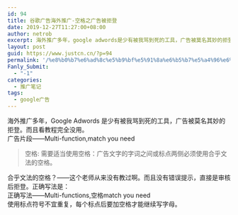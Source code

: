 ```yaml
---
id: 94
title: 谷歌广告海外推广-空格之广告被拒登
date: 2019-12-27T11:27:00+08:00
author: netrob
excerpt: 海外推广多年，google adwords是少有被我骂到死的工具，广告被莫名其妙的拒登。而且看教程完全没用。
layout: post
guid: https://www.justcn.cn/?p=94
permalink: '/%e8%b0%b7%e6%ad%8c%e5%b9%bf%e5%91%8a%e6%b5%b7%e5%a4%96%e6%8e%a8%e5%b9%bf-%e7%a9%ba%e6%a0%bc%e4%b9%8b%e5%b9%bf%e5%91%8a%e8%a2%ab%e6%8b%92%e7%99%bb/'
Fanly_Submit:
  - "-1"
categories:
  - 推广笔记
tags:
  - google广告
---
```

海外推广多年，Google Adwords 是少有被我骂到死的工具，广告被莫名其妙的拒登。而且看教程完全没用。  
广告片段——Multi-function,match you need

<blockquote class="wp-block-quote">
  <p>
    空格: 需要适当使用空格：广告文字的字词之间或标点两侧必须使用合乎文法的空格。
  </p>
</blockquote>

合乎文法的空格？——这个老师从来没有教过啊。而且没有错误提示，直接是审核后拒登。正确写法是：  
正确写法——Multi-functions,空格match you need  
使用标点符号不宜重复，每个标点后要加空格才能继续写字母。